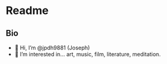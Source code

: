 # Readme

## Bio

- 👋 Hi, I’m @jpdh9881 (Joseph)
- 👀 I’m interested in... art, music, film, literature, meditation.

<!---
jpdh9881/jpdh9881 is a ✨ special ✨ repository because its `README.md` (this file) appears on your GitHub profile.
You can click the Preview link to take a look at your changes.
--->

